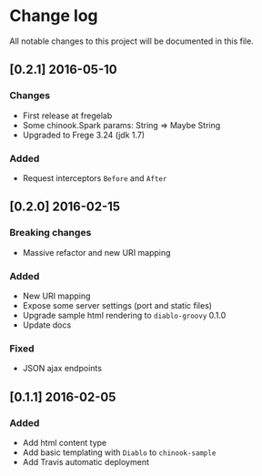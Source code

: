 # Change log
All notable changes to this project will be documented in this file.

## [0.2.1] 2016-05-10
### Changes
- First release at fregelab
- Some chinook.Spark params: String => Maybe String
- Upgraded to Frege 3.24 (jdk 1.7)

### Added
- Request interceptors `Before` and `After`

## [0.2.0] 2016-02-15
### Breaking changes
- Massive refactor and new URI mapping

### Added
- New URI mapping
- Expose some server settings (port and static files)
- Upgrade sample html rendering to `diablo-groovy` 0.1.0
- Update docs

### Fixed
- JSON ajax endpoints

## [0.1.1] 2016-02-05
### Added
- Add html content type
- Add basic templating with `Diablo` to `chinook-sample`
- Add Travis automatic deployment
